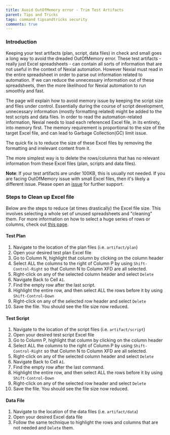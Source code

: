 ```yaml
---
title: Avoid OutOfMemory error - Trim Test Artifacts
parent: Tips and Tricks
tags: command tipsandtricks security
comments: true
---
```



### Introduction
Keeping your test artifacts (plan, script, data files) in check and small goes a long way to avoid the dreaded 
OutOfMemory error.  These test artifacts - really just Excel spreadsheets - can contain all sorts of information that 
are not useful in the context of Nexial automation.  However Nexial must read in the entire spreadsheet in order to 
parse out information related to automation.  If we can reduce the unnecessary information out of these spreadsheets,
then the more likelihood for Nexial automation to run smoothly and fast.

The page will explain how to avoid memory issue by keeping the script size and files under control. Essentially during 
the course of script development, unnecessary information (mostly formatting related) might be added to the test 
scripts and data files.  In order to read the automation-related information, Nexial needs to load each referenced 
Excel file, in its entirety, into memory first. The memory requirement is proportional to the size of the target 
Excel file, and can lead to Garbage Collection(GC) limit issue. 

The quick fix is to reduce the size of these Excel files by removing the formatting and irrelevant content from it.

The more simplest way is to delete the rows/columns that has no relevant information from these Excel files 
(plan, scripts and data files).

**Note**:  If your test artifacts are under 100KB, this is usually not needed.  If you are facing OutOfMemory issue
with small Excel files, then it's likely a different issue.  Please open an 
<a href="https://github.com/nexiality/nexial-core/issues" class="external-link" target="_nexial_target">issue</a> for 
further support.


### Steps to Clean up Excel file
Below are the steps to reduce (at times drastically) the Excel file size.  This involves selecting a whole set of
unused spreadsheets and "cleaning" them.  For more information on how to select a huge series of rows or columns, check
out <a href="https://exceljet.net/keyboard-shortcuts/extend-the-selection-to-the-last-cell-right" class="externa-link" target="_nexial_target">this page</a>.

#### Test Plan
1. Navigate to the location of the plan files (i.e. `artifact/plan`)
2. Open your desired test plan Excel file
3. Go to Column N, highlight that column by clicking on the column header
4. Select ALL the columns to the right of Column P by using `Shift-Control-Right` so that Column N to Column XFD are 
   all selected.
5. Right-click on any of the selected column header and select `Delete`
6. Navigate Back to Cell `A1`.
7. Find the empty row after the last script. 
8. Highlight the entire row, and then select ALL the rows before it by using `Shift-Control-Down`
9. Right-click on any of the selected row header and select `Delete`
10. Save the file.  You should see the file size now reduced.

#### Test Script
1. Navigate to the location of the script files (i.e. `artifact/script`)
2. Open your desired test script Excel file
3. Go to Column P, highlight that column by clicking on the column header
4. Select ALL the columns to the right of Column P by using `Shift-Control-Right` so that Column N to Column XFD are 
   all selected.
5. Right-click on any of the selected column header and select `Delete`
6. Navigate Back to Cell `A1`.
7. Find the empty row after the last command. 
8. Highlight the entire row, and then select ALL the rows before it by using `Shift-Control-Down`
9. Right-click on any of the selected row header and select `Delete`
10. Save the file.  You should see the file size now reduced.

#### Data File
1. Navigate to the location of the data files (i.e. `artifact/data`)
2. Open your desired Excel data file
3. Follow the same technique to highlight the rows and columns that are not needed and `Delete` them.

